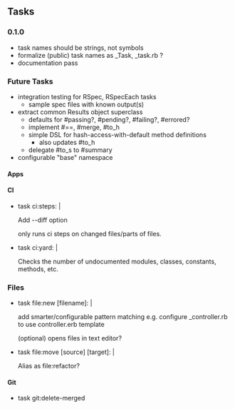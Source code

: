 ## Tasks

### 0.1.0

- task names should be strings, not symbols
- formalize (public) task names as _Task, _task.rb ?
- documentation pass

### Future Tasks

- integration testing for RSpec, RSpecEach tasks
  - sample spec files with known output(s)
- extract common Results object superclass
  - defaults for #passing?, #pending?, #failing?, #errored?
  - implement #==, #merge, #to_h
  - simple DSL for hash-access-with-default method definitions
    - also updates #to_h
  - delegate #to_s to #summary
- configurable "base" namespace

#### Apps

#### CI

- task ci:steps: |

  Add --diff option

    only runs ci steps on changed files/parts of files.

- task ci:yard: |

  Checks the number of undocumented modules, classes, constants, methods, etc.

### Files

- task file:new [filename]: |

  add smarter/configurable pattern matching
  e.g. configure _controller.rb to use controller.erb template

  (optional) opens files in text editor?

- task file:move [source] [target]: |

  Alias as file:refactor?

#### Git

- task git:delete-merged
